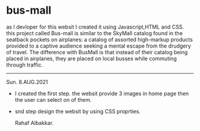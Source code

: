 # bus-mall

as I devloper for this websit I created it using Javascript,HTML and CSS.
this project called Bus-mall is similar to the SkyMall catalog found in the seatback pockets on airplanes: a catalog of assorted high-markup products provided to a captive audience seeking a mental escape from the drudgery of travel. The difference with BusMall is that instead of their catalog being placed in airplanes, they are placed on local busses while commuting through traffic.

__________
Sun. 8.AUG.2021
- I created the first step.
the websit provide 3 images in home page then the user can select on of them.
- snd step design the websit by using CSS proprties.
  

  Rahaf Albakkar.
